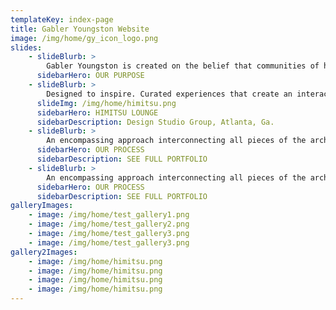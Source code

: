 ```yaml
---
templateKey: index-page
title: Gabler Youngston Website
image: /img/home/gy_icon_logo.png
slides:
    - slideBlurb: >
        Gabler Youngston is created on the belief that communities of high design built around wellbeing, expression, and impact can change the world.
      sidebarHero: OUR PURPOSE
    - slideBlurb: >
        Designed to inspire. Curated experiences that create an interactive bond between occupants and space.
      slideImg: /img/home/himitsu.png
      sidebarHero: HIMITSU LOUNGE
      sidebarDescription: Design Studio Group, Atlanta, Ga.
    - slideBlurb: >
        An encompassing approach interconnecting all pieces of the architectural puzzle, and resulting in a truly integrated design.
      sidebarHero: OUR PROCESS
      sidebarDescription: SEE FULL PORTFOLIO
    - slideBlurb: >
        An encompassing approach interconnecting all pieces of the architectural puzzle, and resulting in a truly integrated design.
      sidebarHero: OUR PROCESS
      sidebarDescription: SEE FULL PORTFOLIO
galleryImages:
    - image: /img/home/test_gallery1.png
    - image: /img/home/test_gallery2.png
    - image: /img/home/test_gallery3.png
    - image: /img/home/test_gallery3.png
gallery2Images:
    - image: /img/home/himitsu.png
    - image: /img/home/himitsu.png
    - image: /img/home/himitsu.png
    - image: /img/home/himitsu.png
---
```

